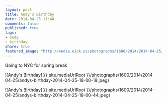 ```yaml
---
layout: post
title: Andy's Birthday
date: 2014-04-25 11:44
comments: false
published: true
tags:
- andy
- birthday
share: true
featured_image: "http://media.eick.us/photographs/1600/2014/2014-04-25/andys-birthday-2014-04-25-18-00-18.jpeg"
---
```

Going to NYC for spring break

![Andy's Birthday]({{ site.mediaUrlRoot }}/photographs/1600/2014/2014-04-25/andys-birthday-2014-04-25-18-00-18.jpeg)

![Andy's Birthday]({{ site.mediaUrlRoot }}/photographs/1600/2014/2014-04-25/andys-birthday-2014-04-25-18-00-44.jpeg)
